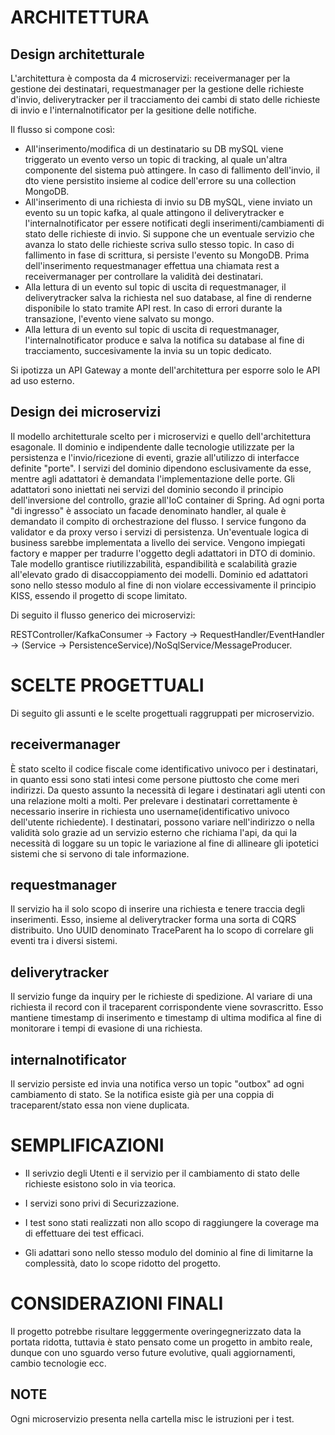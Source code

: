 # ARCHITETTURA

## Design architetturale

L'architettura è composta da 4 microservizi: receivermanager per la gestione dei destinatari, requestmanager per la gestione delle richieste d'invio, deliverytracker per il tracciamento dei cambi di stato delle richieste di invio e l'internalnotificator per la gesitione delle notifiche.

Il flusso si compone così:
- All'inserimento/modifica di un destinatario su DB mySQL viene triggerato un evento verso un topic di tracking, al quale un'altra componente del sistema può attingere. In caso di fallimento dell'invio, il dto viene persistito insieme al codice dell'errore su una collection MongoDB.
- All'inserimento di una richiesta di invio su DB mySQL,  viene inviato un evento su un topic kafka, al quale attingono il  deliverytracker e l'internalnotificator per essere notificati degli inserimenti/cambiamenti di stato delle richieste di invio. Si suppone che un eventuale servizio che avanza lo stato delle richieste scriva sullo stesso topic. In caso di fallimento in fase di scrittura, si persiste l'evento su MongoDB. Prima dell'inserimento requestmanager effettua una chiamata rest a receivermanager per controllare la validità dei destinatari.
- Alla lettura di un evento sul topic di uscita di requestmanager, il deliverytracker salva la richiesta nel suo database, al fine di renderne disponibile lo stato tramite API rest. In caso di errori durante la transazione, l'evento viene salvato su mongo.
- Alla lettura di un evento sul topic di uscita di requestmanager, l'internalnotificator produce e salva la notifica su database al fine di tracciamento, succesivamente la invia su un topic dedicato.

Si ipotizza un API Gateway a monte dell'architettura per esporre solo le API ad uso esterno.

## Design dei microservizi

Il modello architetturale scelto per i microservizi e quello dell'architettura esagonale.
Il dominio e indipendente dalle tecnologie utilizzate per la persistenza e l'invio/ricezione di eventi, grazie all'utilizzo di interfacce definite "porte". I servizi del dominio dipendono esclusivamente da esse, mentre agli adattatori è demandata l'implementazione delle porte.
Gli adattatori sono iniettati nei servizi del dominio secondo il principio dell'inversione del controllo, grazie all'IoC container di Spring.
Ad ogni porta "di ingresso" è associato un facade denominato handler, al quale è demandato il compito di orchestrazione del flusso.
I service fungono da validator e da proxy verso i servizi di persistenza. Un'eventuale logica di business sarebbe implementata a livello dei service.
Vengono impiegati factory e mapper per tradurre l'oggetto degli adattatori in DTO di dominio.
Tale modello grantisce riutilizzabilità, espandibilità e scalabilità grazie all'elevato grado di disaccoppiamento dei modelli.
Dominio ed adattatori sono nello stesso modulo al fine di non violare eccessivamente il principio KISS, essendo il progetto di scope limitato.

Di seguito il flusso generico dei microservizi:

RESTController/KafkaConsumer -> Factory -> RequestHandler/EventHandler -> (Service -> PersistenceService)/NoSqlService/MessageProducer.

# SCELTE PROGETTUALI

Di seguito gli assunti e le scelte progettuali raggruppati per microservizio.

## receivermanager

È stato scelto il codice fiscale come identificativo univoco per i destinatari, in quanto essi sono stati intesi come persone piuttosto che come meri indirizzi. 
Da questo assunto la necessità di legare i destinatari agli utenti con una relazione molti a molti. Per prelevare i destinatari correttamente è necessario inserire in richiesta uno username(identificativo univoco dell'utente richiedente).
I destinatari, possono variare nell'indirizzo o nella validità solo grazie ad un servizio esterno che richiama l'api, da qui la necessità di loggare su un topic le variazione al fine di allineare gli ipotetici sistemi che si servono di tale informazione.

## requestmanager

Il servizio ha il solo scopo di inserire una richiesta e tenere traccia degli inserimenti. Esso, insieme al deliverytracker forma una sorta di CQRS distribuito.
Uno UUID denominato TraceParent ha lo scopo di correlare gli eventi tra i diversi sistemi.

## deliverytracker

Il servizio funge da inquiry per le richieste di spedizione. Al variare di una richiesta il record con il traceparent corrispondente viene sovrascritto. Esso mantiene timestamp di inserimento e timestamp di ultima modifica al fine di monitorare i tempi di evasione di una richiesta.

## internalnotificator

Il servizio persiste ed invia una notifica verso un topic "outbox" ad ogni cambiamento di stato. Se la notifica esiste già per una coppia di traceparent/stato essa non viene duplicata.

# SEMPLIFICAZIONI

- Il serivzio degli Utenti e il servizio per il cambiamento di stato delle richieste esistono solo in via teorica.

- I servizi sono privi di Securizzazione.

- I test sono stati realizzati non allo scopo di raggiungere la coverage ma di effettuare dei test efficaci.

- Gli adattari sono nello stesso modulo del dominio al fine di limitarne la complessità, dato lo scope ridotto del progetto.

# CONSIDERAZIONI FINALI

Il progetto potrebbe risultare legggermente overingegnerizzato data la portata ridotta, tuttavia è stato pensato come un progetto in ambito reale, dunque con uno sguardo verso future evolutive, quali aggiornamenti, cambio tecnologie ecc.


## NOTE
Ogni microservizio presenta nella cartella misc le istruzioni per i test.